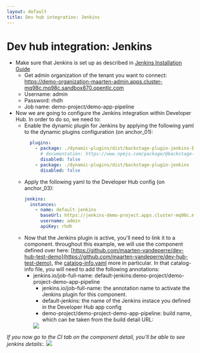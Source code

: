 ```yaml
---
layout: default
title: Dev hub integration: Jenkins
---
```


# Dev hub integration: Jenkins

* Make sure that Jenkins is set up as described in [Jenkins Installation Guide](https://maarten-vandeperre.github.io/developer-hub-documentation/jenkins/infra_setup_jenkins.html)
    * Get admin organization of the tenant you want to connect: https://demo-organization-maarten-admin.apps.cluster-mq98c.mq98c.sandbox870.opentlc.com
    * Username: admin
    * Password: rhdh
    * Job name: demo-project/demo-app-pipeline
* Now we are going to configure the Jenkins integration
  within Developer Hub. In order to do so,
  we need to:
  * Enable the dynamic plugin for Jenkins by applying the following yaml to the dynamic plugins configuration (on anchor_01):
    ```yaml
      plugins:
        - package: ./dynamic-plugins/dist/backstage-plugin-jenkins-backend-dynamic
          # documentation: https://www.npmjs.com/package/@backstage-community/plugin-jenkins-backend
          disabled: false
        - package: ./dynamic-plugins/dist/backstage-plugin-jenkins
          disabled: false
    ```
  * Apply the following yaml to the Developer Hub config (on anchor_03):
    ```yaml
    jenkins:
      instances:
        - name: default-jenkins
          baseUrl: https://jenkins-demo-project.apps.cluster-mq98c.mq98c.sandbox870.opentlc.com/
          username: admin
          apiKey: rhdh
    ```
  * Now that the Jenkins plugin is active, you'll need to link it to a component. throughout this example, we will use the component defined over here:
  [https://github.com/maarten-vandeperre/dev-hub-test-demo](https://github.com/maarten-vandeperre/dev-hub-test-demo), the 
  [catalog-info.yaml](https://github.com/maarten-vandeperre/dev-hub-test-demo/blob/master/catalog-info.yaml)
  more in particular.
  In that catalog-info file, you will need to add the following annotations:
    * jenkins.io/job-full-name: default-jenkins:demo-project/demo-project-demo-app-pipeline
      * jenkins.io/job-full-name: the annotation name to activate the Jenkins plugin for this component.
      * default-jenkins: the name of the Jenkins instace you defined in the Developer Hub app config
      * demo-project/demo-project-demo-app-pipeline: build name, which can be taken from the build detail URL:  
      <img src="https://raw.githubusercontent.com/maarten-vandeperre/developer-hub-documentation/argo/images/jenkins_3.png" class="large">  

_If you now go to the CI tab on the component detail, you'll be able to see jenkins details:._
<img src="https://raw.githubusercontent.com/maarten-vandeperre/developer-hub-documentation/argo/images/jenkins_4.png" class="large">
